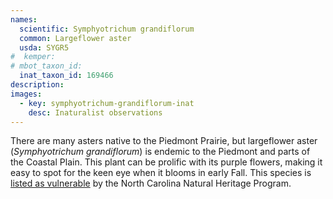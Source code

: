 ```yaml
---
names: 
  scientific: Symphyotrichum grandiflorum
  common: Largeflower aster
  usda: SYGR5
#  kemper: 
# mbot_taxon_id: 
  inat_taxon_id: 169466
description: 
images:
  - key: symphyotrichum-grandiflorum-inat
    desc: Inaturalist observations
---
```


There are many asters native to the Piedmont Prairie, but largeflower aster (*Symphyotrichum grandiflorum*) is endemic to the Piedmont and parts of the Coastal Plain. This plant can be prolific with its purple flowers, making it easy to spot for the keen eye when it blooms in early Fall. This species is [listed as vulnerable](https://explorer.natureserve.org/Taxon/ELEMENT_GLOBAL.2.133496/Symphyotrichum_grandiflorum) by the North Carolina Natural Heritage Program.